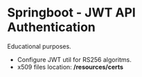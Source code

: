 # Springboot - JWT API Authentication

Educational purposes.

* Configure JWT util for RS256 algoritms.
* x509 files location: **/resources/certs**